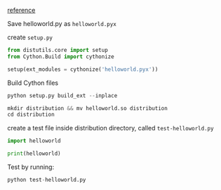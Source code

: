 [reference](https://cython.readthedocs.io/en/latest/src/tutorial/cython_tutorial.html)

Save helloworld.py as `helloworld.pyx`

create `setup.py`

```python
from distutils.core import setup
from Cython.Build import cythonize

setup(ext_modules = cythonize('helloworld.pyx'))
```

Build Cython files
```python
python setup.py build_ext --inplace

mkdir distribution && mv helloworld.so distribution
cd distribution
```

create a test file inside distribution directory, called `test-helloworld.py`

```python
import helloworld

print(helloworld)
```

Test by running:

```python
python test-helloworld.py
```